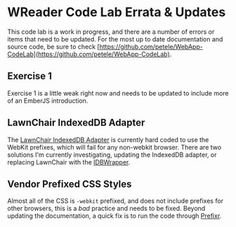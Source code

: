 WReader Code Lab Errata & Updates
=================================

This code lab is a work in progress, and there are a number of errors or items that need to be updated.  For the most up to date documentation and source code, be sure to check [https://github.com/petele/WebApp-CodeLab](https://github.com/petele/WebApp-CodeLab).

Exercise 1
----------
Exercise 1 is a little weak right now and needs to be updated to include more of an EmberJS introduction.

LawnChair IndexedDB Adapter
---------------------------
The [LawnChair IndexedDB Adapter](finalproject/js/libs/lawnchair-adapter-indexed-db-0.6.1.js) is currently hard coded to use the WebKit prefixes, which will fail for any non-webkit browser.  There are two solutions I'm currently investigating, updating the IndexedDB adapter, or replacing LawnChair with the [IDBWrapper](https://github.com/jensarps/IDBWrapper).


Vendor Prefixed CSS Styles
--------------------------
Almost all of the CSS is `-webkit` prefixed, and does not include prefixes for other browsers, this is a *bad* practice and needs to be fixed.  Beyond updating the documentation, a quick fix is to run the code through [Prefixr](http://prefixr.com/).

